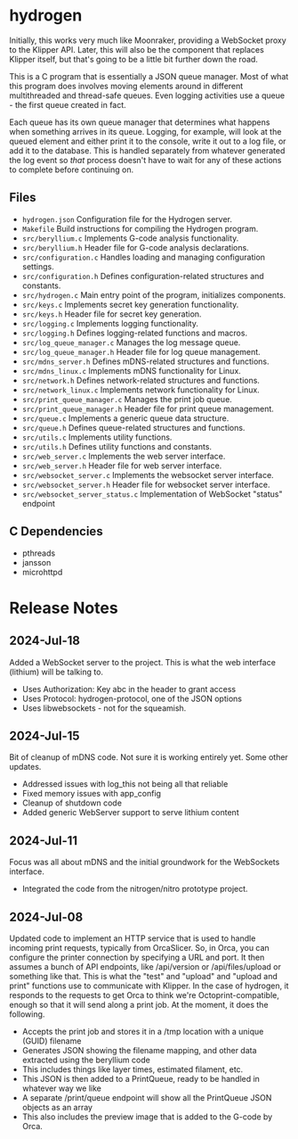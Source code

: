 # hydrogen

Initially, this works very much like Moonraker, providing a WebSocket proxy to the Klipper API. Later, this will also be the component that replaces Klipper itself, but that's going to be a little bit further down the road. 

This is a C program that is essentially a JSON queue manager. Most of what this program does involves moving elements around in different multithreaded and thread-safe queues. Even logging activities use a queue - the first queue created in fact. 

Each queue has its own queue manager that determines what happens when something arrives in its queue. Logging, for example, will look at the queued element and either print it to the console, write it out to a log file, or add it to the database. This is handled separately from whatever generated the log event so *that* process doesn't have to wait for any of these actions to complete before continuing on. 

## Files

- `hydrogen.json` Configuration file for the Hydrogen server.
- `Makefile`  Build instructions for compiling the Hydrogen program.
- `src/beryllium.c` Implements G-code analysis functionality.
- `src/beryllium.h` Header file for G-code analysis declarations.
- `src/configuration.c` Handles loading and managing configuration settings.
- `src/configuration.h` Defines configuration-related structures and constants.
- `src/hydrogen.c` Main entry point of the program, initializes components.
- `src/keys.c` Implements secret key generation functionality.
- `src/keys.h` Header file for secret key generation.
- `src/logging.c` Implements logging functionality.
- `src/logging.h` Defines logging-related functions and macros.
- `src/log_queue_manager.c` Manages the log message queue.
- `src/log_queue_manager.h` Header file for log queue management.
- `src/mdns_server.h` Defines mDNS-related structures and functions.
- `src/mdns_linux.c` Implements mDNS functionality for Linux.
- `src/network.h` Defines network-related structures and functions.
- `src/network_linux.c` Implements network functionality for Linux.
- `src/print_queue_manager.c` Manages the print job queue.
- `src/print_queue_manager.h` Header file for print queue management.
- `src/queue.c` Implements a generic queue data structure.
- `src/queue.h` Defines queue-related structures and functions.
- `src/utils.c` Implements utility functions.
- `src/utils.h` Defines utility functions and constants.
- `src/web_server.c` Implements the web server interface.
- `src/web_server.h` Header file for web server interface.
- `src/websocket_server.c` Implements the websocket server interface.
- `src/websocket_server.h` Header file for websocket server interface.
- `src/websocket_server_status.c` Implementation of WebSocket "status" endpoint

## C Dependencies
- pthreads
- jansson
- microhttpd
  
# Release Notes
## 2024-Jul-18
Added a WebSocket server to the project. This is what the web interface (lithium) will be talking to.
- Uses Authorization: Key abc in the header to grant access
- Uses Protocol: hydrogen-protocol, one of the JSON options
- Uses libwebsockets - not for the squeamish.

## 2024-Jul-15
Bit of cleanup of mDNS code. Not sure it is working entirely yet. Some other updates.
- Addressed issues with log_this not being all that reliable
- Fixed memory issues with app_config
- Cleanup of shutdown code
- Added generic WebServer support to serve lithium content
  
## 2024-Jul-11
Focus was all about mDNS and the initial groundwork for the WebSockets interface.
- Integrated the code from the nitrogen/nitro prototype project.
  
## 2024-Jul-08
Updated code to implement an HTTP service that is used to handle incoming print requests, typically from OrcaSlicer. So, in Orca, you can configure the printer connection by specifying a URL and port. It then assumes a bunch of API endpoints, like /api/version or /api/files/upload or something like that. This is what the "test" and "upload" and "upload and print" functions use to communicate with Klipper. In the case of hydrogen, it responds to the requests to get Orca to think we're Octoprint-compatible, enough so that it will send along a print job. At the moment, it does the following.
- Accepts the print job and stores it in a /tmp location with a unique (GUID) filename
- Generates JSON showing the filename mapping, and other data extracted using the beryllium code
- This includes things like layer times, estimated filament, etc.
- This JSON is then added to a PrintQueue, ready to be handled in whatever way we like
- A separate /print/queue endpoint will show all the PrintQueue JSON objects as an array
- This also includes the preview image that is added to the G-code by Orca.
  
